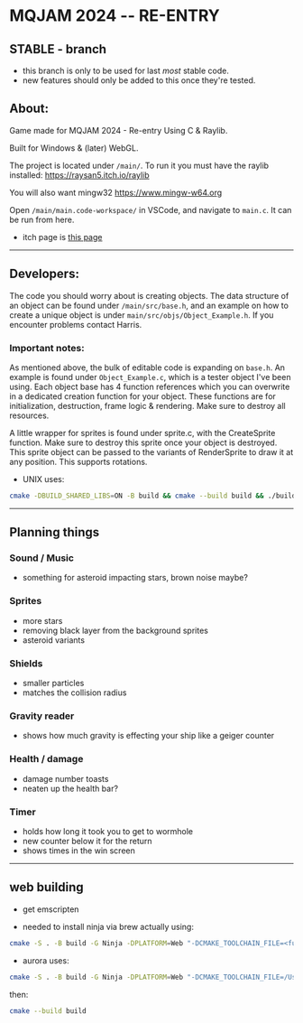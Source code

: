 # MQJAM 2024 -- RE-ENTRY
## STABLE - branch

* this branch is only to be used for last *most* stable code.
* new features should only be added to this once they're tested.

## About:

Game made for MQJAM 2024 - Re-entry
Using C & Raylib.

Built for Windows & (later) WebGL.

The project is located under `/main/`. To run it you must have the raylib installed:
https://raysan5.itch.io/raylib

You will also want mingw32
https://www.mingw-w64.org

Open `/main/main.code-workspace/` in VSCode, and navigate to `main.c`. It can be run from here.

* itch page is [this page](https://refreshingcucumber.itch.io/light-shift)

---

## Developers:

The code you should worry about is creating objects. The data structure of an object can be found under `/main/src/base.h`, and an example on how to create a unique object is under `main/src/objs/Object_Example.h`.
If you encounter problems contact Harris.

### Important notes:
As mentioned above, the bulk of editable code is expanding on `base.h`. An example is found under `Object_Example.c`, which is a tester object I've been using.
Each object base has 4 function references which you can overwrite in a dedicated creation function for your object. These functions are for initialization, 
destruction, frame logic & rendering. Make sure to destroy all resources.

A little wrapper for sprites is found under sprite.c, with the CreateSprite function. Make sure to destroy this sprite once your object is destroyed.
This sprite object can be passed to the variants of RenderSprite to draw it at any position. This supports rotations.


* UNIX uses:
```bash
cmake -DBUILD_SHARED_LIBS=ON -B build && cmake --build build && ./build/gamer
```

---

## Planning things

###  Sound / Music

* something for asteroid impacting stars, brown noise maybe?

### Sprites

* more stars
* removing black layer from the background sprites
* asteroid variants

### Shields

* smaller particles
* matches the collision radius

### Gravity reader

* shows how much gravity is effecting your ship like a geiger counter

### Health / damage

* damage number toasts
* neaten up the health bar?

### Timer

* holds how long it took you to get to wormhole
* new counter below it for the return
* shows times in the win screen

---

## web building

* get emscripten

* needed to install ninja via brew
actually using:
```bash
cmake -S . -B build -G Ninja -DPLATFORM=Web "-DCMAKE_TOOLCHAIN_FILE=<fullpath_to_emsdk>/upstream/emscripten/cmake/Modules/Platform/Emscripten.cmake"
```
* aurora uses:
```bash
cmake -S . -B build -G Ninja -DPLATFORM=Web "-DCMAKE_TOOLCHAIN_FILE=/Users/auroragriffith/emscripten_pain/emsdk/upstream/emscripten/cmake/Modules/Platform/Emscripten.cmake" -DCMAKE_BUILD_TYPE=Release
```

then:
```bash
cmake --build build
```